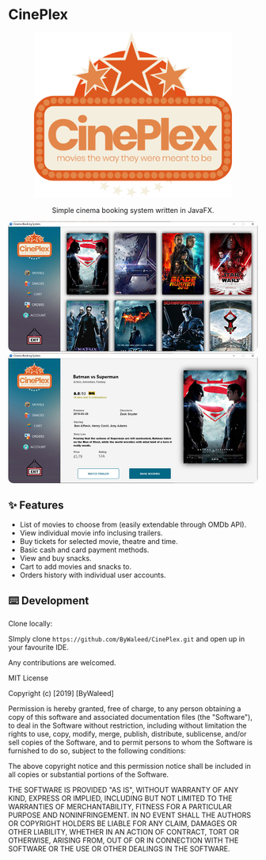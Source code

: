 # CinePlex

<p align="center">
  <a href="https://www.csswand.dev/">
    <img width="400" src="https://github.com/ByWaleed/CinePlex/blob/master/src/main/resources/images/logo.png?raw=true">
  </a>
</p>

<div align="center">
<p>Simple cinema booking system written in JavaFX.</p>

</div>

<img width="1000" src="https://github.com/ByWaleed/CinePlex/blob/master/public/preview%201.jpg?raw=true" style="border-radius: 10px"> <img  width="1000"  src="https://github.com/ByWaleed/CinePlex/blob/master/public/preview%202.jpg?raw=true"  style="border-radius: 10px"/>

## ✨ Features

- List of movies to choose from (easily extendable through OMDb API).
- View individual movie info inclusing trailers.
- Buy tickets for selected movie, theatre and time.
- Basic cash and card payment methods.
- View and buy snacks.
- Cart to add movies and snacks to.
- Orders history with individual user accounts.

## ⌨️ Development

Clone locally:

SImply clone ```https://github.com/ByWaleed/CinePlex.git``` and open up in your favourite IDE. 

Any contributions are welcomed.



MIT License

Copyright (c) [2019] [ByWaleed]

Permission is hereby granted, free of charge, to any person obtaining a copy
of this software and associated documentation files (the "Software"), to deal
in the Software without restriction, including without limitation the rights
to use, copy, modify, merge, publish, distribute, sublicense, and/or sell
copies of the Software, and to permit persons to whom the Software is
furnished to do so, subject to the following conditions:

The above copyright notice and this permission notice shall be included in all
copies or substantial portions of the Software.

THE SOFTWARE IS PROVIDED "AS IS", WITHOUT WARRANTY OF ANY KIND, EXPRESS OR
IMPLIED, INCLUDING BUT NOT LIMITED TO THE WARRANTIES OF MERCHANTABILITY,
FITNESS FOR A PARTICULAR PURPOSE AND NONINFRINGEMENT. IN NO EVENT SHALL THE
AUTHORS OR COPYRIGHT HOLDERS BE LIABLE FOR ANY CLAIM, DAMAGES OR OTHER
LIABILITY, WHETHER IN AN ACTION OF CONTRACT, TORT OR OTHERWISE, ARISING FROM,
OUT OF OR IN CONNECTION WITH THE SOFTWARE OR THE USE OR OTHER DEALINGS IN THE
SOFTWARE.

